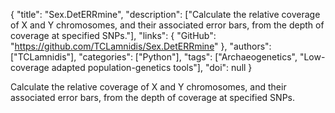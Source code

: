 {
  "title": "Sex.DetERRmine",
  "description": ["Calculate the relative coverage of X and Y chromosomes, and their associated error bars, from the depth of coverage at specified SNPs."],
  "links": {
    "GitHub": "https://github.com/TCLamnidis/Sex.DetERRmine"
  },
  "authors": ["TCLamnidis"],
  "categories": ["Python"],
  "tags": ["Archaeogenetics", "Low-coverage adapted population-genetics tools"],
  "doi": null
}

<!-- Generated by csv2md.R – do not edit by hand -->

Calculate the relative coverage of X and Y chromosomes, and their associated error bars, from the depth of coverage at specified SNPs.